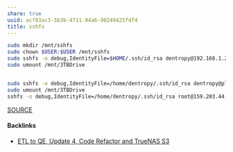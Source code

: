 ```yaml
---
share: true
uuid: acf83ac3-5b3b-4711-94a6-90249425fdf4
title: sshfs
---
```

``` bash
sudo mkdir /mnt/sshfs
sudo chown $USER:$USER /mnt/sshfs
sudo sshfs -o debug,IdentityFile=$HOME/.ssh/id_rsa dentropy@192.168.1.219:/home /mnt/sshfs
sudo umount /mnt/3TBDrive


sudo sshfs -o debug,IdentityFile=/home/dentropy/.ssh/id_rsa dentropy@pleroma.newatlantis.xyz:~ /mnt/pleroma
sudo umount /mnt/3TBDrive
sshfs -o debug,IdentityFile=/home/dentropy/.ssh/id_rsa root@159.203.44.193:/root /mnt/sshfs
```

[SOURCE](https://www.digitalocean.com/community/tutorials/how-to-use-sshfs-to-mount-remote-file-systems-over-ssh)

#### Backlinks

* [ETL to QE, Update 4, Code Refactor and TrueNAS S3](/d59dbed7-08bd-462e-8f87-24a80c791f46)